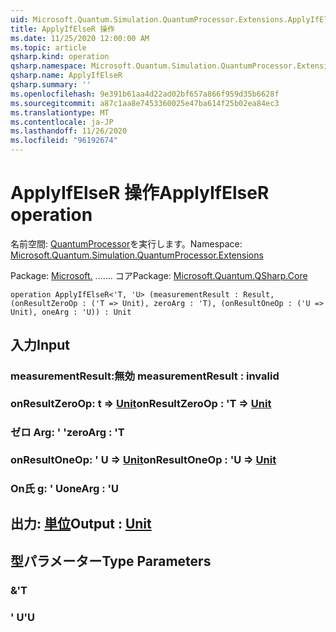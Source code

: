 ```yaml
---
uid: Microsoft.Quantum.Simulation.QuantumProcessor.Extensions.ApplyIfElseR
title: ApplyIfElseR 操作
ms.date: 11/25/2020 12:00:00 AM
ms.topic: article
qsharp.kind: operation
qsharp.namespace: Microsoft.Quantum.Simulation.QuantumProcessor.Extensions
qsharp.name: ApplyIfElseR
qsharp.summary: ''
ms.openlocfilehash: 9e391b61aa4d22ad02bf657a866f959d35b6628f
ms.sourcegitcommit: a87c1aa8e7453360025e47ba614f25b02ea84ec3
ms.translationtype: MT
ms.contentlocale: ja-JP
ms.lasthandoff: 11/26/2020
ms.locfileid: "96192674"
---
```

# <a name="applyifelser-operation"></a><span data-ttu-id="23e65-102">ApplyIfElseR 操作</span><span class="sxs-lookup"><span data-stu-id="23e65-102">ApplyIfElseR operation</span></span>

<span data-ttu-id="23e65-103">名前空間: [QuantumProcessor](xref:Microsoft.Quantum.Simulation.QuantumProcessor.Extensions)を実行します。</span><span class="sxs-lookup"><span data-stu-id="23e65-103">Namespace: [Microsoft.Quantum.Simulation.QuantumProcessor.Extensions](xref:Microsoft.Quantum.Simulation.QuantumProcessor.Extensions)</span></span>

<span data-ttu-id="23e65-104">Package: [Microsoft.](https://nuget.org/packages/Microsoft.Quantum.QSharp.Core) ....... コア</span><span class="sxs-lookup"><span data-stu-id="23e65-104">Package: [Microsoft.Quantum.QSharp.Core](https://nuget.org/packages/Microsoft.Quantum.QSharp.Core)</span></span>




```qsharp
operation ApplyIfElseR<'T, 'U> (measurementResult : Result, (onResultZeroOp : ('T => Unit), zeroArg : 'T), (onResultOneOp : ('U => Unit), oneArg : 'U)) : Unit
```


## <a name="input"></a><span data-ttu-id="23e65-105">入力</span><span class="sxs-lookup"><span data-stu-id="23e65-105">Input</span></span>

### <a name="measurementresult--__invalidresult__"></a><span data-ttu-id="23e65-106">measurementResult:__無効 <Result>__</span><span class="sxs-lookup"><span data-stu-id="23e65-106">measurementResult : __invalid<Result>__</span></span>




### <a name="onresultzeroop--t--unit"></a><span data-ttu-id="23e65-107">onResultZeroOp: t => [Unit](xref:microsoft.quantum.lang-ref.unit)</span><span class="sxs-lookup"><span data-stu-id="23e65-107">onResultZeroOp : 'T => [Unit](xref:microsoft.quantum.lang-ref.unit)</span></span> 




### <a name="zeroarg--t"></a><span data-ttu-id="23e65-108">ゼロ Arg: ' '</span><span class="sxs-lookup"><span data-stu-id="23e65-108">zeroArg : 'T</span></span>




### <a name="onresultoneop--u--unit"></a><span data-ttu-id="23e65-109">onResultOneOp: ' U => [Unit](xref:microsoft.quantum.lang-ref.unit)</span><span class="sxs-lookup"><span data-stu-id="23e65-109">onResultOneOp : 'U => [Unit](xref:microsoft.quantum.lang-ref.unit)</span></span> 




### <a name="onearg--u"></a><span data-ttu-id="23e65-110">On氏 g: ' U</span><span class="sxs-lookup"><span data-stu-id="23e65-110">oneArg : 'U</span></span>





## <a name="output--unit"></a><span data-ttu-id="23e65-111">出力: [単位](xref:microsoft.quantum.lang-ref.unit)</span><span class="sxs-lookup"><span data-stu-id="23e65-111">Output : [Unit](xref:microsoft.quantum.lang-ref.unit)</span></span>



## <a name="type-parameters"></a><span data-ttu-id="23e65-112">型パラメーター</span><span class="sxs-lookup"><span data-stu-id="23e65-112">Type Parameters</span></span>

### <a name="t"></a><span data-ttu-id="23e65-113">&</span><span class="sxs-lookup"><span data-stu-id="23e65-113">'T</span></span>


### <a name="u"></a><span data-ttu-id="23e65-114">' U</span><span class="sxs-lookup"><span data-stu-id="23e65-114">'U</span></span>

